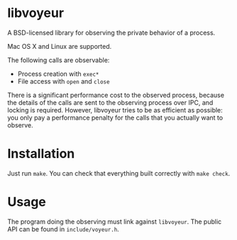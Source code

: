 libvoyeur
=========

A BSD-licensed library for observing the private behavior of a process.

Mac OS X and Linux are supported.

The following calls are observable:

- Process creation with `exec*`
- File access with `open` and `close`

There is a significant performance cost to the observed process, because the
details of the calls are sent to the observing process over IPC, and locking is
required. However, libvoyeur tries to be as efficient as possible: you only pay
a performance penalty for the calls that you actually want to observe.

Installation
============

Just run `make`. You can check that everything built correctly with `make check`.

Usage
=====

The program doing the observing must link against `libvoyeur`. The public API
can be found in `include/voyeur.h`.
